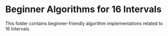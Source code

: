 # Beginner Algorithms for 16 Intervals
This folder contains beginner-friendly algorithm implementations related to 16 Intervals
